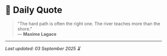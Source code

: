 # 📜 Daily Quote

> "The hard path is often the right one. The river teaches more than the shore."  
> — **Maxime Lagace**

---

_Last updated: 03 September 2025 ⏳_
